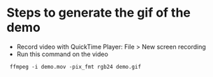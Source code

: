 # Steps to generate the gif of the demo

- Record video with QuickTime Player: File > New screen recording
- Run this command on the video

```
 ffmpeg -i demo.mov -pix_fmt rgb24 demo.gif
```
